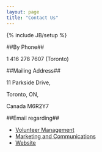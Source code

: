 ```yaml
---
layout: page
title: "Contact Us"
---
```

{% include JB/setup %}

##By Phone##

1 416 278 7607 (Toronto)

##Mailing Address##

11 Parkside Drive,

Toronto, ON,

Canada M6R2Y7

 

##Email regarding##

* [Volunteer Management](mailto:volunteer@hopewwcanada.org "I want to volunteer")
* [Marketing and Communications](mailto:communications@hopewwcanada.org "Marketing and Communications")
* [Website](mailto:webmaster@hopewwcanada.org "Web")


